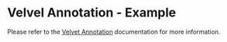 # Velvel Annotation - Example

Please refer to the [Velvet Annotation](https://velvet.stratumfoundry.com/packages/velvet_annotation) documentation for more information.
